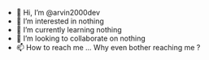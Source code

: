 - 👋 Hi, I’m @arvin2000dev
- 👀 I’m interested in nothing
- 🌱 I’m currently learning nothing
- 💞️ I’m looking to collaborate on nothing
- 📫 How to reach me ... Why even bother reaching me ?

<!---
arvin2000dev/arvin2000dev is a ✨ special ✨ repository because its `README.md` (this file) appears on your GitHub profile.
You can click the Preview link to take a look at your changes.
--->
